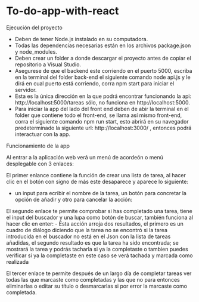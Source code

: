 # To-do-app-with-react

Ejecución del proyecto

- Deben de tener Node.js instalado en su computadora.
- Todas las dependencias necesarias están en los archivos package.json y node_modules.
- Deben crear un folder a donde descargar el proyecto antes de copiar el repositorio a Visual Studio.
- Asegurese de que el backend este corriendo en el puerto 5000, escriba en la terminal del folder back-end el siguiente comando node api.js y le dirá en cual puerto está corriendo, corra npm start para iniciar el servidor.
- Esta es la única dirección en la que podrá encontrar funcionando la api: http://localhost:5000/tareas sólo, no funciona en http://localhost:5000.
- Para iniciar la app del lado del front end deben de abir la terminal en el folder que contiene todo el front-end, se llama así mismo front-end, corra el siguiente comando npm run start, esto abrirá en su navegador predeterminado la siguiente url: http://localhost:3000/ , entonces podrá interactuar con la app.

Funcionamiento de la app

Al entrar a la aplicación web verá un menú de acordeón o menú desplegable con 3 enlaces:

El primer enlance contiene la función de crear una lista de tarea, al hacer clic en el botón con signo de más este desaparece y aparece lo siguiente:
- un input para ecribir el nombre de la tarea, un botón para concretar la opción de añadir y otro para cancelar la acción:
  
El segundo enlace te permite comprobar si has completado una tarea, tiene el input del buscador y una lupa como botón de buscar, también funciona al hacer clic en enter:
    - Esta acción arroja dos resultados, el primero es un cuadro de diálogo diciendo que la tarea no se encontró si la tarea introducida en el buscador no está en el Json con la lista de tareas añadidas, el segundo     resultado es que la tarea ha sido encontrada; se mostrará la tarea y podrás tacharla si ya la completaste o tambien puedes verificar si ya la completaste en este caso se verá tachada y marcada como realizada

El tercer enlace te permite después de un largo día de completar tareas ver todas las que marcaste como completadas y las que no para entonces eliminarlas o editar su título o desmarcarlas si por error la marcaste como completada.
  
